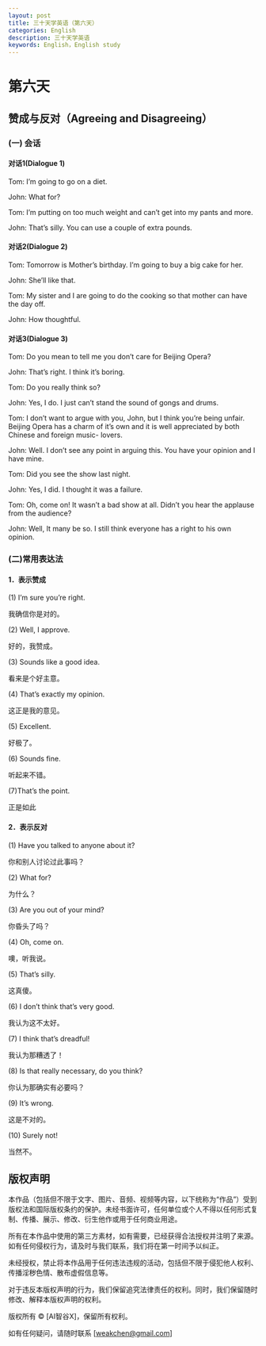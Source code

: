 ```yaml
---
layout: post
title: 三十天学英语（第六天）
categories: English
description: 三十天学英语
keywords: English，English study
---
```


# 第六天

## 赞成与反对（Agreeing and Disagreeing）

### (一) 会话

#### 对话1(Dialogue 1)

Tom: I’m going to go on a diet.

John: What for?

Tom: I’m putting on too much weight and can’t get into my pants and more.

John: That’s silly. You can use a couple of extra pounds.

#### 对话2(Dialogue 2)

Tom: Tomorrow is Mother’s birthday. I’m going to buy a big cake for her.

John: She’ll like that.

Tom: My sister and I are going to do the cooking so that mother can have the day off.

John: How thoughtful.

#### 对话3(Dialogue 3)

Tom: Do you mean to tell me you don’t care for Beijing Opera?

John: That’s right. I think it’s boring. 

Tom: Do you really think so?

John: Yes, I do. I just can’t stand the sound of gongs and drums.

Tom: I don’t want to argue with you, John, but I think you’re being unfair. Beijing Opera has a charm of it’s own and it is well appreciated by both Chinese and foreign music- lovers.

John: Well. I don’t see any point in arguing this. You have your opinion and I have mine.

Tom: Did you see the show last night.

John: Yes, I did. I thought it was a failure.

Tom: Oh, come on! It wasn’t a bad show at all. Didn’t you hear the applause from the audience?

John: Well, It many be so. I still think everyone has a right to his own opinion.

### (二)常用表达法

#### 1．表示赞成

(1) I’m sure you’re right.

我确信你是对的。

(2) Well, I approve.

好的，我赞成。

(3) Sounds like a good idea.

看来是个好主意。

(4) That’s exactly my opinion.

这正是我的意见。

(5) Excellent.

好极了。

(6) Sounds fine.

听起来不错。

(7)That’s the point.

正是如此

#### 2．表示反对

(1) Have you talked to anyone about it? 

你和别人讨论过此事吗？

(2) What for? 

为什么？	

(3) Are you out of your mind? 

你昏头了吗？

(4) Oh, come on.

噢，听我说。

(5) That’s silly.

这真傻。

(6) I don’t think that’s very good.

我认为这不太好。

(7) I think that’s dreadful!

我认为那糟透了！

(8) Is that really necessary, do you think?

你认为那确实有必要吗？

(9) It’s wrong.

这是不对的。

(10) Surely not!

当然不。 

## 版权声明

本作品（包括但不限于文字、图片、音频、视频等内容，以下统称为“作品”）受到版权法和国际版权条约的保护。未经书面许可，任何单位或个人不得以任何形式复制、传播、展示、修改、衍生他作或用于任何商业用途。

所有在本作品中使用的第三方素材，如有需要，已经获得合法授权并注明了来源。如有任何侵权行为，请及时与我们联系，我们将在第一时间予以纠正。

未经授权，禁止将本作品用于任何违法违规的活动，包括但不限于侵犯他人权利、传播淫秽色情、散布虚假信息等。

对于违反本版权声明的行为，我们保留追究法律责任的权利。同时，我们保留随时修改、解释本版权声明的权利。

版权所有 © [AI智谷X]，保留所有权利。

如有任何疑问，请随时联系 [weakchen@gmail.com]
